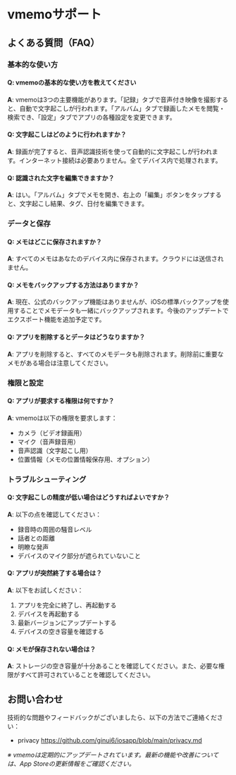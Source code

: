 # vmemoサポート

## よくある質問（FAQ）

### 基本的な使い方

#### Q: vmemoの基本的な使い方を教えてください
**A**: vmemoは3つの主要機能があります。「記録」タブで音声付き映像を撮影すると、自動で文字起こしが行われます。「アルバム」タブで録画したメモを閲覧・検索でき、「設定」タブでアプリの各種設定を変更できます。

#### Q: 文字起こしはどのように行われますか？
**A**: 録画が完了すると、音声認識技術を使って自動的に文字起こしが行われます。インターネット接続は必要ありません。全てデバイス内で処理されます。

#### Q: 認識された文字を編集できますか？
**A**: はい。「アルバム」タブでメモを開き、右上の「編集」ボタンをタップすると、文字起こし結果、タグ、日付を編集できます。

### データと保存

#### Q: メモはどこに保存されますか？
**A**: すべてのメモはあなたのデバイス内に保存されます。クラウドには送信されません。

#### Q: メモをバックアップする方法はありますか？
**A**: 現在、公式のバックアップ機能はありませんが、iOSの標準バックアップを使用することでメモデータも一緒にバックアップされます。今後のアップデートでエクスポート機能を追加予定です。

#### Q: アプリを削除するとデータはどうなりますか？
**A**: アプリを削除すると、すべてのメモデータも削除されます。削除前に重要なメモがある場合は注意してください。

### 権限と設定

#### Q: アプリが要求する権限は何ですか？
**A**: vmemoは以下の権限を要求します：
- カメラ（ビデオ録画用）
- マイク（音声録音用）
- 音声認識（文字起こし用）
- 位置情報（メモの位置情報保存用、オプション）

### トラブルシューティング

#### Q: 文字起こしの精度が低い場合はどうすればよいですか？
**A**: 以下の点を確認してください：
- 録音時の周囲の騒音レベル
- 話者との距離
- 明瞭な発声
- デバイスのマイク部分が遮られていないこと

#### Q: アプリが突然終了する場合は？
**A**: 以下をお試しください：
1. アプリを完全に終了し、再起動する
2. デバイスを再起動する
3. 最新バージョンにアップデートする
4. デバイスの空き容量を確認する

#### Q: メモが保存されない場合は？
**A**: ストレージの空き容量が十分あることを確認してください。また、必要な権限がすべて許可されていることを確認してください。

## お問い合わせ

技術的な問題やフィードバックがございましたら、以下の方法でご連絡ください：

- privacy https://github.com/ginui6/iosapp/blob/main/privacy.md

*※ vmemoは定期的にアップデートされています。最新の機能や改善については、App Storeの更新情報をご確認ください。*
